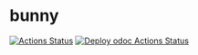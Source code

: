 # bunny

[![Actions Status](https://github.com/mbarbin/bunny/workflows/CI/badge.svg)](https://github.com/mbarbin/bunny/actions/workflows/ci.yml)
[![Deploy odoc Actions Status](https://github.com/mbarbin/bunny/workflows/Deploy-odoc/badge.svg)](https://github.com/mbarbin/bunny/actions/workflows/deploy-odoc.yml)
